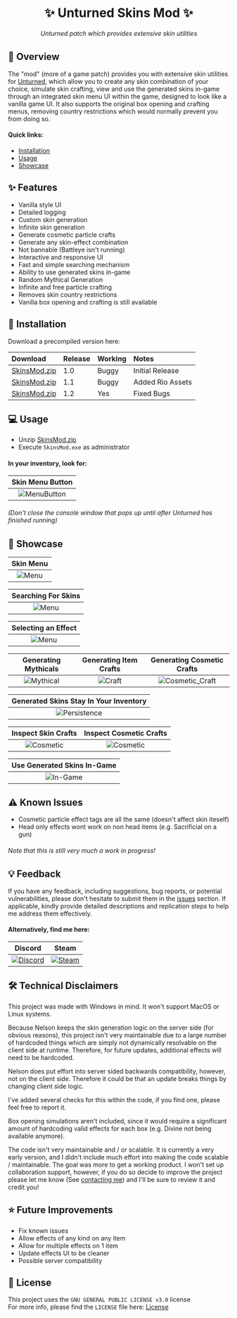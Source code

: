 <h1 align="center">✨ Unturned Skins Mod ✨</h1>

<h6 align="center"><em>Unturned patch which provides extensive skin utilities</em></h6>

## 📝 Overview

The "mod" (more of a game patch) provides you with extensive skin utilities for [Unturned](https://store.steampowered.com/app/304930/Unturned/), which allow you to create any skin combination of your choice, simulate skin crafting, view and use the generated skins in-game through an integrated skin menu UI within the game, designed to look like a vanilla game UI. It also supports the original box opening and crafting menus, removing country restrictions which would normally prevent you from doing so.

#### Quick links:

- [Installation](#-installation)
- [Usage](#-usage)
- [Showcase](#-showcase)

## ✨ Features

- Vanilla style UI
- Detailed logging
- Custom skin generation
- Infinite skin generation
- Generate cosmetic particle crafts
- Generate any skin-effect combination
- Not bannable (Battleye isn't running)
- Interactive and responsive UI
- Fast and simple searching mechanism
- Ability to use generated skins in-game
- Random Mythical Generation
- Infinite and free particle crafting
- Removes skin country restrictions
- Vanilla box opening and crafting is still available

## 🚀 Installation

Download a precompiled version here:

| Download | Release | Working | Notes |
|:---------|:--------|:--------|:------|
| [SkinsMod.zip](https://github.com/DontCallMeLuca/Unturned-Skins-Mod/releases/download/v1.0/SkinsMod.zip)| 1.0 | Buggy | Initial Release |
| [SkinsMod.zip](https://github.com/DontCallMeLuca/Unturned-Skins-Mod/releases/download/v1.1/SkinsMod.zip)| 1.1 | Buggy | Added Rio Assets |
| [SkinsMod.zip](https://github.com/DontCallMeLuca/Unturned-Skins-Mod/releases/download/v1.2/SkinsMod.zip)| 1.2 | Yes | Fixed Bugs |

## 💻 Usage

- Unzip [SkinsMod.zip](https://github.com/DontCallMeLuca/Unturned-Skins-Mod/releases/download/v1.0/SkinsMod.zip)
- Execute `SkinsMod.exe` as administrator

#### In your inventory, look for:

| Skin Menu Button |
|:----------------:|
|![MenuButton](./screenshots/menu_button.png)|

###### _(Don't close the console window that pops up until after Unturned has finished running)_

## 🌌 Showcase

| Skin Menu |
|:---------:|
|![Menu](./screenshots/example.png)|

| Searching For Skins |
|:-------------------:|
|![Menu](./screenshots/example_search.png)|

| Selecting an Effect |
|:-------------------:|
|![Menu](./screenshots/effect_menu.png)|

| Generating Mythicals | Generating Item Crafts | Generating Cosmetic Crafts |
|:--------------------:|:----------------------:|:---------------------------:|
|![Mythical](./screenshots/example_mythical.png)|![Craft](./screenshots/example_craft.png)|![Cosmetic_Craft](./screenshots/example_impossible.png)

| Generated Skins Stay In Your Inventory |
|:--------------------------------------:|
|![Persistence](./screenshots/items_in_inventory.png)|

| Inspect Skin Crafts | Inspect Cosmetic Crafts |
|:-------------------:|:-----------------------:|
|![Cosmetic](./screenshots/example_showcase.png)|![Cosmetic](./screenshots/sacrificial_antlers.png)|

| Use Generated Skins In-Game |
|:---------------------------:|
|![In-Game](./screenshots/example_ingame.png)|

## ⚠ Known Issues

- Cosmetic particle effect tags are all the same (doesn't affect skin iteself)
- Head only effects wont work on non head items (e.g. Sacrificial on a gun)

###### Note that this is still very much a work in progress!

## 💡 Feedback

If you have any feedback, including suggestions, bug reports, or potential vulnerabilities, please don't hesitate to submit them in the [issues](https://github.com/DontCallMeLuca/Unturned-Skins-Mod/issues) section. If applicable, kindly provide detailed descriptions and replication steps to help me address them effectively.

#### Alternatively, find me here:

| Discord | Steam |
|:-------:|:-----:|
| <a href="https://discordapp.com/users/1186307792777257040"> <img src="https://img.shields.io/badge/Discord-5865F2?style=for-the-badge&logo=discord&logoColor=white&logoSize=auto" alt="Discord" /> </a> | <a href="https://steamcommunity.com/id/swagg3rballs/"><img src="https://img.shields.io/badge/steam-%23000000.svg?style=for-the-badge&logo=steam&logoColor=white&logoSize=auto" alt="Steam"></a>|

## 🛠 Technical Disclaimers

This project was made with Windows in mind. It won't support MacOS or Linux systems.

Because Nelson keeps the skin generation logic on the server side (for obvious reasons), this project isn't very maintainable due to a large number of hardcoded things which are simply not dynamically resolvable on the client side at runtime. Therefore, for future updates, additional effects will need to be hardcoded.

Nelson does put effort into server sided backwards compatibility, however, not on the client side. Therefore it could be that an update breaks things by changing client side logic.

I've added several checks for this within the code, if you find one, please feel free to report it.

Box opening simulations aren't included, since it would require a significant amount of hardcoding valid effects for each box (e.g. Divine not being available anymore).

The code isn't very maintainable and / or scalable. It is currently a very early version, and I didn't include much effort into making the code scalable / maintainable. The goal was more to get a working product. I won't set up collaboration support, however, if you do so decide to improve the project please let me know (See [contacting me](#alternatively-find-me-here)) and I'll be sure to review it and credit you!

## ⭐ Future Improvements

- Fix known issues
- Allow effects of any kind on any item
- Allow for multiple effects on 1 item
- Update effects UI to be cleaner
- Possible server compatibility

## 📃 License
This project uses the `GNU GENERAL PUBLIC LICENSE v3.0` license
<br>
For more info, please find the `LICENSE` file here: [License](LICENSE)

